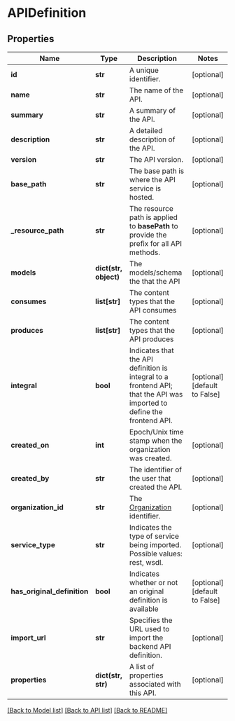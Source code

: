# APIDefinition

## Properties
Name | Type | Description | Notes
------------ | ------------- | ------------- | -------------
**id** | **str** | A unique identifier. | [optional] 
**name** | **str** | The name of the API. | [optional] 
**summary** | **str** | A summary of the API. | [optional] 
**description** | **str** | A detailed description of the API. | [optional] 
**version** | **str** | The API version. | [optional] 
**base_path** | **str** | The base path is where the API service is hosted. | [optional] 
**_resource_path** | **str** | The resource path is applied to **basePath** to provide the prefix for all API methods. | [optional] 
**models** | **dict(str, object)** | The models/schema the that the API | [optional] 
**consumes** | **list[str]** | The content types that the API consumes | [optional] 
**produces** | **list[str]** | The content types that the API produces | [optional] 
**integral** | **bool** | Indicates that the API definition is integral to a frontend API; that the API was imported to define the frontend API. | [optional] [default to False]
**created_on** | **int** | Epoch/Unix time stamp when the organization was created. | [optional] 
**created_by** | **str** | The identifier of the user that created the API. | [optional] 
**organization_id** | **str** | The [Organization](Organization.html) identifier. | [optional] 
**service_type** | **str** | Indicates the type of service being imported. Possible values: rest, wsdl. | [optional] 
**has_original_definition** | **bool** | Indicates whether or not an original definition is available | [optional] [default to False]
**import_url** | **str** | Specifies the URL used to import the backend API definition. | [optional] 
**properties** | **dict(str, str)** | A list of properties associated with this API. | [optional] 

[[Back to Model list]](../README.md#documentation-for-models) [[Back to API list]](../README.md#documentation-for-api-endpoints) [[Back to README]](../README.md)


